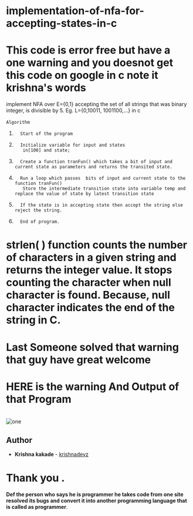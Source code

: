 # implementation-of-nfa-for-accepting-states-in-c
# This code is error free but have a one warning and you doesnot get this code on google in c note it krishna's words 
implement NFA over E={0,1} accepting the set of all strings that was binary integer, is divisible by 5. Eg. L={0,10011, 1001100,…} in c
<br> <br>```Algorithm```
 1.       Start of the program
 2.       Initialize variable for input and states
           in[100] and state;
 3.       Create a function tranFun() which takes a bit of input and current state as parameters and returns the transited state.
 4.       Run a loop which passes  bits of input and current state to the function tranFun()            
           Store the intermediate transition state into variable temp and replace the value of state by latest transition state
 5.       If the state is in accepting state then accept the string else reject the string.
 6.       End of program.
 # strlen( ) function counts the number of characters in a given string and returns the integer value. It stops counting the character when null character is found. Because, null character indicates the end of the string in C.
 # Last Someone solved that warning that guy have great welcome
  # HERE is the warning And Output of that Program 
 <br>
 <img src="https://github.com/krishnakakade1999/implementation-nfa-for-accepting-states-in-c/blob/master/nfa-images/Annotation%202019-10-08%20131832.png" alt="one">
 
 ## Author

* **Krishna kakade**  - [krishnadevz](https://github.com/krishnadevz)
 
 # Thank you .
 <b> Def the person who says he is programmer he takes code from one site resolved its bugs and convert it into another programming language that is called as programmer</b>.
